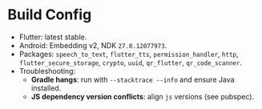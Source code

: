 # Build Config

- Flutter: latest stable.
- Android: Embedding v2, NDK `27.0.12077973`.
- Packages: `speech_to_text`, `flutter_tts`, `permission_handler`, `http`, `flutter_secure_storage`, `crypto`, `uuid`, `qr_flutter`, `qr_code_scanner`.
- Troubleshooting:
  - **Gradle hangs**: run with `--stacktrace --info` and ensure Java installed.
  - **JS dependency version conflicts**: align `js` versions (see pubspec).
